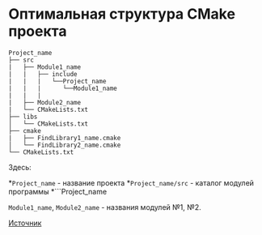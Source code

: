 # Оптимальная структура CMake проекта

```
Project_name
├── src
|   ├── Module1_name
|   |   ├── include
|   |   |   └──Project_name
|   |   |      └──Module1_name
|   |   |    
|   ├── Module2_name
|   └── CMakeLists.txt
├── libs
│   └── CMakeLists.txt
├── cmake
|   ├── FindLibrary1_name.cmake
│   └── FindLibrary2_name.cmake
└── CMakeLists.txt
```

Здесь:

*```Project_name``` - название проекта
*```Project_name/src``` - каталог модулей программы
*```Project_name

```Module1_name```,
```Module2_name``` - названия модулей №1, №2.



[Источник](https://palikar.github.io/posts/cmake_structure/)
